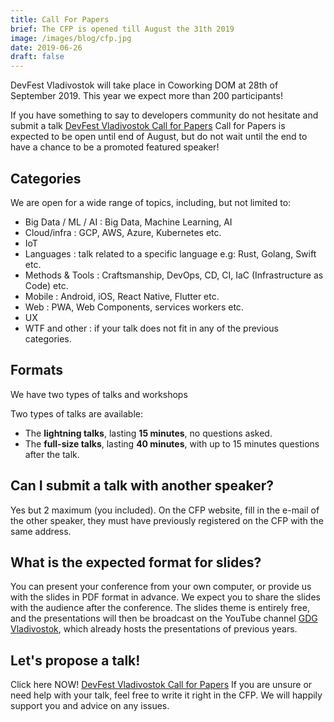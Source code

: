 ```yaml
---
title: Call For Papers
brief: The CFP is opened till August the 31th 2019
image: /images/blog/cfp.jpg
date: 2019-06-26
draft: false
---
```


DevFest Vladivostok will take place in Coworking DOM at 28th of September 2019. This year we expect more than 200 participants!

If you have something to say to developers community do not hesitate and submit a talk [DevFest Vladivostok Call for Papers](https://forms.gle/N8dsZPD3pcYMkFvm6)
Call for Papers is expected to be open until end of August, but do not wait until the end to have a chance to be a promoted featured speaker!

## Categories

We are open for a wide range of topics, including, but not limited to:

* Big Data / ML / AI : Big Data, Machine Learning, AI
* Cloud/infra : GCP, AWS, Azure, Kubernetes etc.
* IoT
* Languages : talk related to a specific language e.g: Rust, Golang, Swift etc.
* Methods & Tools : Craftsmanship, DevOps, CD, CI, IaC (Infrastructure as Code) etc.
* Mobile : Android, iOS, React Native, Flutter etc.
* Web : PWA, Web Components, services workers etc.
* UX
* WTF and other : if your talk does not fit in any of the previous categories.

## Formats

We have two types of talks and workshops

Two types of talks are available:

- The **lightning talks**, lasting **15 minutes**, no questions asked.
- The **full-size talks**, lasting **40 minutes**, with up to 15 minutes questions after the talk.

## Can I submit a talk with another speaker?

Yes but 2 maximum (you included). On the CFP website, fill in the e-mail of the other speaker, they must have previously registered on the CFP with the same address.

## What is the expected format for slides?

You can present your conference from your own computer, or provide us with the slides in PDF format in advance. We expect you to share the slides with the audience after the conference.
The slides theme is entirely free, and the presentations will then be broadcast on the YouTube channel [GDG Vladivostok](https://www.youtube.com/channel/UCuHtWBcO-TWUVDWUMQVZFFw), which already hosts the presentations of previous years.

## Let's propose a talk!

Click here NOW! [DevFest Vladivostok Call for Papers](https://forms.gle/N8dsZPD3pcYMkFvm6)
If you are unsure or need help with your talk, feel free to write it right in the CFP. We will happily support you and advice on any issues.

